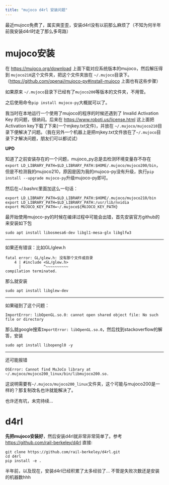 ```yaml
---
title: "mujoco d4rl 安装问题"
---
```


最近mujoco免费了，属实爽歪歪，安装d4rl没有以前那么麻烦了（不知为何半年前我安装d4rl时走了那么多弯路）

# mujoco安装
在 https://mujoco.org/download 上面下载对应系统版本的mujoco，然后解压得到 `mujoco210`这个文件夹，把这个文件夹放在 `~/.mujoco`目录下。（https://github.com/openai/mujoco-py#install-mujoco 上面也有这些步骤）

如果原来 `~/.mujoco`目录下已经有了`mujoco200`等版本的文件夹，不用管。

之后使用命令`pip install mujoco-py`大概就可以了。

我当时在本地运行一个使用了mujoco的程序的时候还遇到了 Invalid Activation Key 的问题，很纳闷。后来在 https://www.roboti.us/license.html 这上面把Activation key下载了下来(一个mjkey.txt文件)，并放在 `~/.mujoco/mujoco210`目录下便解决了问题。（我在另外一个机器上是把mjkey.txt文件放在了`~/.mujoco`目录下才解决问题，朋友们可以都试试）

**UPD**

知道了之前安装存在的一个问题，mujoco_py总是去检测环境变量存不存在`export LD_LIBRARY_PATH=$LD_LIBRARY_PATH:$HOME/.mujoco/mujoco200/bin`，但是不检测我的mujoco210，原因是因为我的mujoco-py没有升级，执行`pip install --upgrade mujoco-py`升级mujoco-py即可。

然后在~/.bashrc里面加这么一句话：
```
export LD_LIBRARY_PATH=$LD_LIBRARY_PATH:$HOME/.mujoco/mujoco210/bin
export LD_LIBRARY_PATH=$LD_LIBRARY_PATH:/usr/lib/nvidia
export MUJOCO_KEY_PATH=~/.mujoco${MUJOCO_KEY_PATH}
```

最开始使用mujoco-py的时候在编译过程中可能会出错，首先安装官方github的来安装如下包
```shell
sudo apt install libosmesa6-dev libgl1-mesa-glx libglfw3
```
---
如果还有错误：比如GL/glew.h
```
fatal error: GL/glew.h: 没有那个文件或目录
    4 | #include <GL/glew.h>
      |          ^~~~~~~~~~~
compilation terminated.
```
那么就安装
```shell
sudo apt install libglew-dev
```
---
如果碰到了这个问题：
```
ImportError: libOpenGL.so.0: cannot open shared object file: No such file or directory
```

那么就google搜索`ImportError: libOpenGL.so.0`，然后找到stackoverflow的解答，安装
```shell
sudo apt install libopengl0 -y
```
---
还可能报错
```
OSError: Cannot find MuJoCo library at ~/.mujoco/mujoco200_linux/bin/libmujoco200.so.
```
这说明需要有`~/.mujoco/mujoco200_linux`文件夹，这个可能与mujoco200是一样的？那复制改名也许就能解决了。

也许还有坑，未完待续...


# d4rl
**先把mujoco安装好**，然后安装d4rl就非常非常简单了。参考 https://github.com/rail-berkeley/d4rl 
直接:
```shell
git clone https://github.com/rail-berkeley/d4rl.git
cd d4rl
pip install -e .
```

半年前，以及现在，安装d4rl已经积累了太多经验了... 不管是失败次数还是安装的机器数hhh
